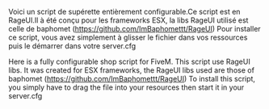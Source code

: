 Voici un script de supérette entièrement configurable.Ce script est en RageUI.Il à été conçu pour les frameworks ESX, la libs RageUI utilisé est celle de baphomet (https://github.com/ImBaphomettt/RageUI)
Pour installer ce script, vous avez simplement à glisser le fichier dans vos ressources puis le démarrer dans votre server.cfg 


Here is a fully configurable shop script for FiveM. This script use RageUI libs. It was created for ESX frameworks, the RageUI libs used are those of baphomet (https://github.com/ImBaphomettt/RageUI)
To install this script, you simply have to drag the file into your resources then start it in your server.cfg
